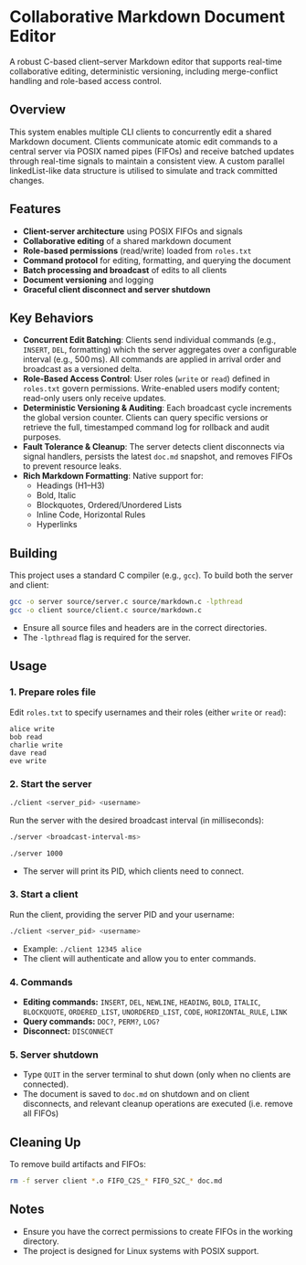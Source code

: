 # Collaborative Markdown Document Editor
A robust C-based client–server Markdown editor that supports real-time collaborative editing, deterministic versioning, including merge-conflict handling and role-based access control. 

## Overview

This system enables multiple CLI clients to concurrently edit a shared Markdown document. Clients communicate atomic edit commands to a central server via POSIX named pipes (FIFOs) and receive batched updates through real-time signals to maintain a consistent view. A custom parallel linkedList-like data structure is utilised to simulate and track committed changes. 

## Features
- **Client-server architecture** using POSIX FIFOs and signals
- **Collaborative editing** of a shared markdown document
- **Role-based permissions** (read/write) loaded from `roles.txt`
- **Command protocol** for editing, formatting, and querying the document
- **Batch processing and broadcast** of edits to all clients
- **Document versioning** and logging
- **Graceful client disconnect and server shutdown**

## Key Behaviors

- **Concurrent Edit Batching**: Clients send individual commands (e.g., `INSERT`, `DEL`, formatting) which the server aggregates over a configurable interval (e.g., 500 ms). All commands are applied in arrival order and broadcast as a versioned delta.
- **Role-Based Access Control**: User roles (`write` or `read`) defined in `roles.txt` govern permissions. Write-enabled users modify content; read-only users only receive updates.
- **Deterministic Versioning & Auditing**: Each broadcast cycle increments the global version counter. Clients can query specific versions or retrieve the full, timestamped command log for rollback and audit purposes.
- **Fault Tolerance & Cleanup**: The server detects client disconnects via signal handlers, persists the latest `doc.md` snapshot, and removes FIFOs to prevent resource leaks.
- **Rich Markdown Formatting**: Native support for:
  - Headings (H1–H3)
  - Bold, Italic
  - Blockquotes, Ordered/Unordered Lists
  - Inline Code, Horizontal Rules
  - Hyperlinks
 

## Building
This project uses a standard C compiler (e.g., `gcc`). To build both the server and client:

```sh
gcc -o server source/server.c source/markdown.c -lpthread
gcc -o client source/client.c source/markdown.c
```

- Ensure all source files and headers are in the correct directories.
- The `-lpthread` flag is required for the server.

## Usage
### 1. Prepare roles file
Edit `roles.txt` to specify usernames and their roles (either `write` or `read`):

```
alice write
bob read
charlie write
dave read
eve write
```

### 2. Start the server
   ```bash
   ./client <server_pid> <username>
````
Run the server with the desired broadcast interval (in milliseconds):
   ```bash
   ./server <broadcast-interval-ms>
   ```

```sh
./server 1000
```

- The server will print its PID, which clients need to connect.

### 3. Start a client
Run the client, providing the server PID and your username:

```sh
./client <server_pid> <username>
```

- Example: `./client 12345 alice`
- The client will authenticate and allow you to enter commands.

### 4. Commands
- **Editing commands:** `INSERT`, `DEL`, `NEWLINE`, `HEADING`, `BOLD`, `ITALIC`, `BLOCKQUOTE`, `ORDERED_LIST`, `UNORDERED_LIST`, `CODE`, `HORIZONTAL_RULE`, `LINK`
- **Query commands:** `DOC?`, `PERM?`, `LOG?`
- **Disconnect:** `DISCONNECT`

### 5. Server shutdown
- Type `QUIT` in the server terminal to shut down (only when no clients are connected).
- The document is saved to `doc.md` on shutdown and on client disconnects, and relevant cleanup operations are executed (i.e. remove all FIFOs) 

## Cleaning Up
To remove build artifacts and FIFOs:

```sh
rm -f server client *.o FIFO_C2S_* FIFO_S2C_* doc.md
```

## Notes
- Ensure you have the correct permissions to create FIFOs in the working directory.
- The project is designed for Linux systems with POSIX support.


